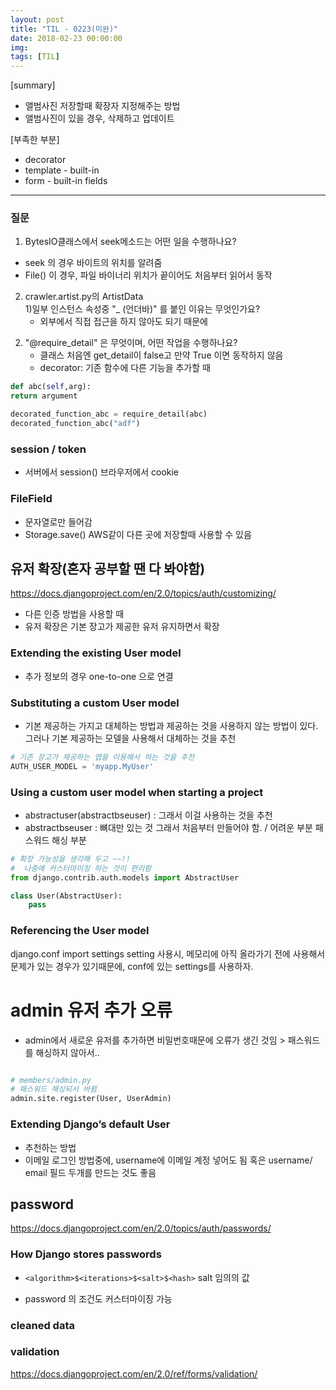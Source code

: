 ```yaml
---
layout: post
title: "TIL - 0223(미완)"
date: 2018-02-23 00:00:00
img:
tags: [TIL]
---
```


[summary]
- 앨범사진 저장할때 확장자 지정해주는 방법
- 앨범사진이 있을 경우, 삭제하고 업데이트

[부족한 부분]
- decorator
- template - built-in
- form - built-in fields
---

### 질문
1. BytesIO클래스에서 seek메소드는 어떤 일을 수행하나요?
- seek 의 경우 바이트의 위치를 알려줌
- File() 이 경우, 파일 바이너리 위치가 끝이어도 처음부터 읽어서 동작
2. crawler.artist.py의 ArtistData<br>
1)일부 인스턴스 속성중 "_ (언더바)" 를 붙인 이유는 무엇인가요?
    - 외부에서 직접 접근을 하지 않아도 되기 때문에<br>
2) "@require_detail" 은 무엇이며, 어떤 작업을 수행하나요?
    - 클래스 처음엔 get_detail이 false고 만약 True 이면 동작하지 않음
    - decorator: 기존 함수에 다른 기능을 추가할 때

 ```py
 def abc(self,arg):
 return argument

 decorated_function_abc = require_detail(abc)
 decorated_function_abc("adf")
 ```

### session / token
- 서버에서 session() 브라우저에서 cookie


### FileField
-  문자열로만 들어감
- Storage.save() AWS같이 다른 곳에 저장할때 사용할 수 있음


## 유저 확장(혼자 공부할 땐 다 봐야함)
https://docs.djangoproject.com/en/2.0/topics/auth/customizing/
- 다른 인증 방법을 사용할 때
- 유저 확장은 기본 장고가 제공한 유저 유지하면서 확장

### Extending the existing User model
- 추가 정보의 경우 one-to-one 으로 연결

### Substituting a custom User model
- 기본 제공하는 가지고 대체하는 방법과 제공하는 것을 사용하지 않는 방법이 있다.
그러나 기본 제공하는 모델을 사용해서 대체하는 것을 추천

```py
# 기존 장고가 제공하는 앱을 이용해서 하는 것을 추천
AUTH_USER_MODEL = 'myapp.MyUser'
```

### Using a custom user model when starting a project
- abstractuser(abstractbseuser) : 그래서 이걸 사용하는 것을 추천
- abstractbseuser : 뼈대만 있는 것 그래서 처음부터 만들어야 함. / 어려운 부분 패스워드 해싱 부분

```py
# 확장 가능성을 생각해 두고 ~~!!
#  나중에 커스터마이징 하는 것이 편리함
from django.contrib.auth.models import AbstractUser

class User(AbstractUser):
    pass
```

### Referencing the User model
django.conf import settings
setting 사용시, 메모리에 아직 올라가기 전에 사용해서 문제가 있는 경우가 있기때문에,
conf에 있는 settings를 사용하자.

# admin 유저 추가 오류
- admin에서 새로운 유저를 추가하면 비밀번호때문에 오류가 생긴 것임 > 패스워드를 해싱하지 않아서..

```py

# members/admin.py
# 패스워드 해싱되서 바뀜
admin.site.register(User, UserAdmin)
```

### Extending Django’s default User
- 추천하는 방법
- 이메일 로그인 방법중에, username에 이메일 계정 넣어도 됨
혹은 username/ email 필드 두개를 만드는 것도 좋음

## password
https://docs.djangoproject.com/en/2.0/topics/auth/passwords/

### How Django stores passwords
- `<algorithm>$<iterations>$<salt>$<hash>`
salt 임의의 값

- password 의 조건도 커스터마이징 가능

### cleaned data

### validation
https://docs.djangoproject.com/en/2.0/ref/forms/validation/
